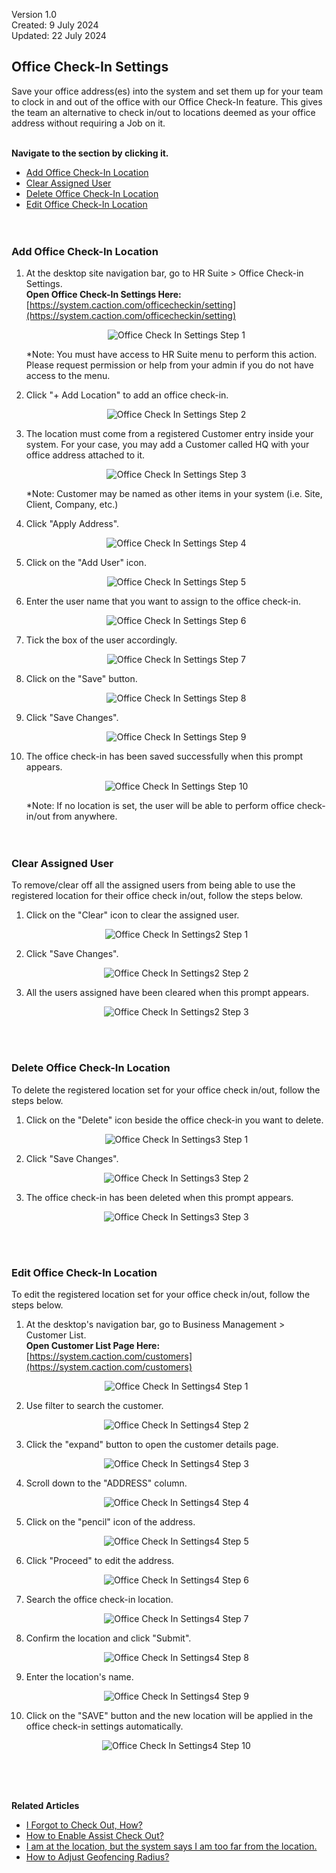 Version 1.0<br>
Created: 9 July 2024<br>
Updated: 22 July 2024<br>
## Office Check-In Settings

Save your office address(es) into the system and set them up for your team to clock in and out of the office with our Office Check-In feature. This gives the team an alternative to check in/out to locations deemed as your office address without requiring a Job on it.<br><br>

**Navigate to the section by clicking it.**<br>

- [Add Office Check-In Location](#section1)<br>
- [Clear Assigned User](#section2)<br>
- [Delete Office Check-In Location](#section3)<br>
- [Edit Office Check-In Location](#section4)
<br><br><br>

<a id="section1"></a>

### Add Office Check-In Location

1. At the desktop site navigation bar, go to HR Suite > Office Check-in Settings.<br>
   **Open Office Check-In Settings Here:** [https://system.caction.com/officecheckin/setting](https://system.caction.com/officecheckin/setting)<br>

   <p align="center">
      <img src="img/Office_Check_In_Settings_Step_1.png" alt="Office Check In Settings Step 1">
   </p>
     
   *Note: You must have access to HR Suite menu to perform this action. Please request permission or help from your admin if you do not have access to the menu.<br>
   
2. Click "+ Add Location" to add an office check-in.

   <p align="center">
      <img src="img/Office_Check_In_Settings_Step_2.png" alt="Office Check In Settings Step 2">
   </p>
  
3. The location must come from a registered Customer entry inside your system. For your case, you may add a Customer called HQ with your office address attached to it.

   <p align="center">
      <img src="img/Office_Check_In_Settings_Step_3.png" alt="Office Check In Settings Step 3">
   </p>

   *Note: Customer may be named as other items in your system (i.e. Site, Client, Company, etc.)<br>
  
4. Click "Apply Address".

   <p align="center">
      <img src="img/Office_Check_In_Settings_Step_4.png" alt="Office Check In Settings Step 4">
   </p>
  
5. Click on the "Add User" icon.

   <p align="center">
      <img src="img/Office_Check_In_Settings_Step_5.png" alt="Office Check In Settings Step 5">
   </p>
  
6. Enter the user name that you want to assign to the office check-in.

   <p align="center">
      <img src="img/Office_Check_In_Settings_Step_6.png" alt="Office Check In Settings Step 6">
   </p>
  
7. Tick the box of the user accordingly.

   <p align="center">
      <img src="img/Office_Check_In_Settings_Step_7.png" alt="Office Check In Settings Step 7">
   </p>
  
8. Click on the "Save" button.

   <p align="center">
      <img src="img/Office_Check_In_Settings_Step_8.png" alt="Office Check In Settings Step 8">
   </p>
  
9. Click "Save Changes".

   <p align="center">
      <img src="img/Office_Check_In_Settings_Step_9.png" alt="Office Check In Settings Step 9">
   </p>
  
10. The office check-in has been saved successfully when this prompt appears.

    <p align="center">
       <img src="img/Office_Check_In_Settings_Step_10.png" alt="Office Check In Settings Step 10">
    </p>

    *Note: If no location is set, the user will be able to perform office check-in/out from anywhere.<br>
    <br><br>

<a id="section2"></a>

### Clear Assigned User
To remove/clear off all the assigned users from being able to use the registered location for their office check in/out, follow the steps below.<br>
1. Click on the "Clear" icon to clear the assigned user.

   <p align="center">
      <img src="img2/Office_Check_In_Settings2_Step_1.png" alt="Office Check In Settings2 Step 1">
   </p>
  
2. Click "Save Changes".

   <p align="center">
      <img src="img2/Office_Check_In_Settings2_Step_2.png" alt="Office Check In Settings2 Step 2">
   </p>
  
3. All the users assigned have been cleared when this prompt appears.

   <p align="center">
      <img src="img2/Office_Check_In_Settings2_Step_3.png" alt="Office Check In Settings2 Step 3">
   </p>
   <br><br>

<a id="section3"></a>

### Delete Office Check-In Location
To delete the registered location set for your office check in/out, follow the steps below.<br>

1. Click on the "Delete" icon beside the office check-in you want to delete.

   <p align="center">
      <img src="img2/Office_Check_In_Settings3_Step_1.png" alt="Office Check In Settings3 Step 1">
   </p>
  
2. Click "Save Changes".

   <p align="center">
      <img src="img2/Office_Check_In_Settings3_Step_2.png" alt="Office Check In Settings3 Step 2">
   </p>
  
3. The office check-in has been deleted when this prompt appears.

   <p align="center">
      <img src="img2/Office_Check_In_Settings3_Step_3.png" alt="Office Check In Settings3 Step 3">
   </p>  
   <br><br>

<a id="section4"></a>

### Edit Office Check-In Location
To edit the registered location set for your office check in/out, follow the steps below.<br>

1. At the desktop's navigation bar, go to Business Management > Customer List.<br>
   **Open Customer List Page Here:** [https://system.caction.com/customers](https://system.caction.com/customers)<br>

   <p align="center">
      <img src="img2/Office_Check_In_Settings4_Step_1.png" alt="Office Check In Settings4 Step 1">
   </p>
  
2. Use filter to search the customer.

   <p align="center">
      <img src="img2/Office_Check_In_Settings4_Step_2.png" alt="Office Check In Settings4 Step 2">
   </p>
  
3. Click the "expand" button to open the customer details page.

   <p align="center">
      <img src="img2/Office_Check_In_Settings4_Step_3.png" alt="Office Check In Settings4 Step 3">
   </p>  

4. Scroll down to the "ADDRESS" column.

   <p align="center">
      <img src="img2/Office_Check_In_Settings4_Step_4.png" alt="Office Check In Settings4 Step 4">
   </p>
  
5. Click on the "pencil" icon of the address.

   <p align="center">
      <img src="img2/Office_Check_In_Settings4_Step_5.png" alt="Office Check In Settings4 Step 5">
   </p> 

6. Click "Proceed" to edit the address.

   <p align="center">
      <img src="img2/Office_Check_In_Settings4_Step_6.png" alt="Office Check In Settings4 Step 6">
   </p>  

7. Search the office check-in location.

   <p align="center">
      <img src="img2/Office_Check_In_Settings4_Step_7.png" alt="Office Check In Settings4 Step 7">
   </p
  
8. Confirm the location and click "Submit".

   <p align="center">
      <img src="img2/Office_Check_In_Settings4_Step_8.png" alt="Office Check In Settings4 Step 8">
   </p>

9. Enter the location's name.

   <p align="center">
      <img src="img2/Office_Check_In_Settings4_Step_9.png" alt="Office Check In Settings4 Step 9">
   </p
  
10. Click on the "SAVE" button and the new location will be applied in the office check-in settings automatically.

    <p align="center">
       <img src="img2/Office_Check_In_Settings4_Step_10.png" alt="Office Check In Settings4 Step 10">
    </p>
   <br><br><br>

**Related Articles**
- [I Forgot to Check Out, How?](Assist_Check_Out.md)
- [How to Enable Assist Check Out?](Enable_Assist_Check_Out.md)
- [I am at the location, but the system says I am too far from the location.](Check_In_Address.md)
- [How to Adjust Geofencing Radius?](Adjust_Geofencing_Radius.md)

<!-- [Link Text](https://support.caction.com/Office_Check_In_Settings.html) -->
